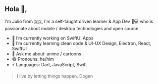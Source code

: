 ## Hola 👋, 
I'm Julio from 🇩🇴, I'm a self-taught driven learner & App Dev 📱💻 who is passionate about mobile / desktop technologies and open source.


- 🔭 I’m currently working on SwiftUI Apps
- 🌱 I’m currently learning clean code & UI-UX Design, Electron, React, SwiftUI 
- 💬 Ask me about: anime / cartoons
- 😄 Pronouns: he/him
-  ⚡ Languages: Dart, JavaScript, Swift

>I live by letting things happen. Dogen
<!--
**jltzbrg/jltzbrg** is a ✨ _special_ ✨ repository because its `README.md` (this file) appears on your GitHub profile.

Here are some ideas to get you started:

- 🔭 I’m currently working on ...
- 🌱 I’m currently learning ...
- 👯 I’m looking to collaborate on ...
- 🤔 I’m looking for help with ...
- 💬 Ask me about ...
- 📫 How to reach me: ...
- 😄 Pronouns: ...
- ⚡ Fun fact: ...
-->

